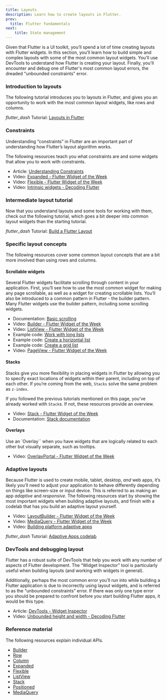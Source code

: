 ```yaml
---
title: Layouts
description: Learn how to create layouts in Flutter.
prev:
  title: Flutter fundamentals
next:
    title: State management
---
```


Given that Flutter is a UI toolkit, you’ll spend a lot of time creating layouts
with Flutter widgets. In this section, you’ll learn how to build simple and
complex layouts with some of the most common layout widgets.
You’ll use DevTools to understand how Flutter is creating your layout.
Finally, you'll encounter and debug one of Flutter's most common layout errors,
the dreaded "unbounded constraints" error.

### Introduction to layouts

The following tutorial introduces you to layouts in Flutter, and gives you an
opportunity to work with the most common layout widgets, like rows and columns.

<i class="material-symbols" aria-hidden="true">flutter_dash</i> Tutorial: [Layouts in Flutter][]

### Constraints

Understanding “constraints” in Flutter are an important part of understanding
how Flutter’s layout algorithm works.

The following resources teach you what constraints are and some widgets that
allow you to work with constraints.

* Article: [Understanding Constraints][]
* Video: [Expanded - Flutter Widget of the Week][]
* Video: [Flexible - Flutter Widget of the Week][]
* Video: [Intrinsic widgets - Decoding Flutter][]

### Intermediate layout tutorial

Now that you understand layouts and some tools for working with them, 
check out the following tutorial, which goes a bit deeper into common layout
widgets than the starting tutorial.

<i class="material-symbols" aria-hidden="true">flutter_dash</i> Tutorial: [Build a Flutter Layout][]

### Specific layout concepts

The following resources cover some common layout concepts
that are a bit more involved than using rows and columns.

#### Scrollable widgets

Several Flutter widgets facilitate scrolling through content in
your application. First, you’ll see how to use the most common widget for
making any page scrollable, as well as a widget for creating scrollable
lists. You’ll also be introduced to a common pattern in Flutter - the builder
pattern. Many Flutter widgets use the builder pattern, including some
scrolling widgets.

* Documentation: [Basic scrolling][]
* Video: [Builder - Flutter Widget of the Week][]
* Video: [ListView - Flutter Widget of the Week][]
* Example code: [Work with long lists][]
* Example code: [Create a horizontal list][]
* Example code: [Create a grid list][]
* Video: [PageView - Flutter Widget of the Week][]

#### Stacks

Stacks give you more flexibility in placing widgets in Flutter by allowing you
to specify exact locations of widgets within their parent, including on top of
each other. If you’re coming from the web, `Stacks` solve the same problem
as `z-index`.

If you followed the previous tutorials mentioned on this page, you’ve already
worked with `Stack`s. If not, these resources provide an overview.

* Video: [Stack - Flutter Widget of the Week][]
* Documentation: [Stack documentation][]

#### Overlays

Use an `Overlay`` when you have widgets that are logically related to each
other but visually separate, such as tooltips.

* Video: [OverlayPortal - Flutter Widget of the Week][]

### Adaptive layouts

Because Flutter is used to create mobile, tablet, desktop, _and_ web apps, it’s
likely you’ll need to adjust your application to behave differently depending on
things like screen-size or input device. This is referred to as making an app
_adaptive_ and _responsive_. The following resources start by
showing the most important widgets when building adaptive layouts, and finish
with a codelab that has you build an adaptive layout yourself.

* Video: [LayoutBuilder - Flutter Widget of the Week][]
* Video: [MediaQuery - Flutter Widget of the Week][]
* Video: [Building platform adaptive apps][]

<i class="material-symbols" aria-hidden="true">flutter_dash</i> Tutorial: [Adaptive Apps codelab][]

### DevTools and debugging layout

Flutter has a robust suite of DevTools that help you work with any number
of aspects of Flutter development. The “Widget Inspector” tool is particularly
useful when building layouts (and working with widgets in general).

Additionally, perhaps the most common error you’ll run into while building a
Flutter application is due to incorrectly using layout widgets, and is referred
to as the “unbounded constraints” error. If there was only one type error you
should be prepared to confront before you start building Flutter apps, it would be
this type.

* Article: [DevTools - Widget Inspector][]
* Video: [Unbounded height and width - Decoding Flutter][]

### Reference material

The following resources explain individual APIs.

- [Builder][]
- [Row][]
- [Column][]
- [Expanded][]
- [Flexible][]
- [ListView][]
- [Stack][]
- [Positioned][]
- [MediaQuery][]

[Layouts in Flutter]: {{site.url}}/ui/layout
[Understanding Constraints]: {{site.url}}/ui/layout/constraints
[Expanded - Flutter Widget of the Week]: https://www.youtube.com/watch?v=_rnZaagadyo
[Flexible - Flutter Widget of the Week]: https://www.youtube.com/watch?v=CI7x0mAZiY0
[Intrinsic widgets - Decoding Flutter]: https://www.youtube.com/watch?v=Si5XJ_IocEs
[Build a Flutter Layout]: {{site.url}}/ui/layout/tutorial
[Basic scrolling]: {{site.url}}/ui/layout/scrolling#basic-scrolling
[Builder - Flutter Widget of the Week]: https://www.youtube.com/watch?v=xXNOkIuSYuA
[ListView - Flutter Widget of the Week]: https://www.youtube.com/watch?v=KJpkjHGiI5A
[Work with long lists]: {{site.url}}/cookbook/lists/long-lists
[Create a horizontal list]: {{site.url}}/cookbook/lists/horizontal-list
[Create a grid list]: {{site.url}}/cookbook/lists/grid-lists
[PageView - Flutter Widget of the Week]: https://www.youtube.com/watch?v=J1gE9xvph-A
[Stack - Flutter Widget of the Week]: https://www.youtube.com/watch?v=liEGSeD3Zt8
[Stack documentation]: {{site.url}}/ui/layout#stack
[OverlayPortal - Flutter Widget of the Week]: https://www.youtube.com/watch?v=S0Ylpa44OAQ
[LayoutBuilder - Flutter Widget of the Week]: https://www.youtube.com/watch?v=IYDVcriKjsw
[MediaQuery - Flutter Widget of the Week]: https://www.youtube.com/watch?v=A3WrA4zAaPw
[Adaptive Apps codelab]: https://codelabs.developers.google.com/codelabs/flutter-adaptive-app
[Building platform adaptive apps]: https://www.youtube.com/watch?v=RCdeSKVt7LI
[DevTools - Widget Inspector]: {{site.url}}/tools/devtools/inspector
[Unbounded height and width - Decoding Flutter]: https://www.youtube.com/watch?v=jckqXR5CrPI
[2D Scrolling]: https://www.youtube.com/watch?v=ppEdTo-VGcg
[Builder]: {{site.api}}/flutter/widgets/Builder-class.html
[Row]: {{site.api}}flutter/widgets/Row-class.html
[Column]: {{site.api}}flutter/widgets/Column-class.html
[Expanded]: {{site.api}}flutter/widgets/Expanded-class.html
[Flexible]: {{site.api}}flutter/widgets/Flexible-class.html
[ListView]: {{site.api}}flutter/widgets/ListView-class.html
[Stack]: {{site.api}}flutter/widgets/Stack-class.html
[Positioned]: {{site.api}}flutter/widgets/Positioned-class.html
[MediaQuery]: {{site.api}}flutter/widgets/MediaQuery-class.html